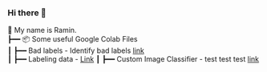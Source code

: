 ### Hi there 👋

🙂 My name is Ramin.                                                                           
┣━━ 📦 Some useful Google Colab Files                                                                         
┃   ┣━━ Bad labels    - Identify bad labels [link](https://colab.research.google.com/drive/1P6tbmUbgPaMb7pTlFiAJxi2mevW7zXZx)       
┃   ┣━━ Labeling data - [Link](https://colab.research.google.com/drive/1_73P2HIUujZdSmAuTfOtpIamURsGfeZh)
┃   ┣━━ Custom Image Classifier - test test test [link](https://github.com/RaminParker/Custom_Image_Classifier)

